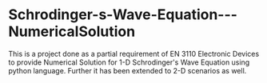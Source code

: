# Schrodinger-s-Wave-Equation---NumericalSolution
This is a project done as a partial requirement of EN 3110 Electronic Devices to provide Numerical Solution for 1-D Schrodinger's Wave Equation using python language. Further it has been extended to 2-D scenarios as well.
